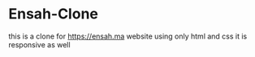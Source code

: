 # Ensah-Clone
this is a clone for https://ensah.ma website  using only html and css it is responsive as well
